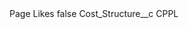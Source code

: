 <?xml version="1.0" encoding="UTF-8"?>
<CustomMetadata xmlns="http://soap.sforce.com/2006/04/metadata" xmlns:xsi="http://www.w3.org/2001/XMLSchema-instance" xmlns:xsd="http://www.w3.org/2001/XMLSchema">
    <label>Page Likes</label>
    <protected>false</protected>
    <values>
        <field>Cost_Structure__c</field>
        <value xsi:type="xsd:string">CPPL</value>
    </values>
</CustomMetadata>
